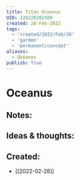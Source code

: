 ```yaml
---
title: Titan Oceanus
UID: 220228202509
created: 28-Feb-2022
tags:
  - 'created/2022/Feb/28'
  - 'garden'
  - 'permanent/concept'
aliases:
  - Okéanos
publish: True
---
```

# Oceanus

## Notes:


## Ideas & thoughts:



## Created:
- [[2022-02-28]]
